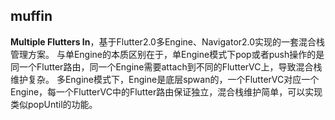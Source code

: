 ## muffin
   **Multiple Flutters In**，基于Flutter2.0多Engine、Navigator2.0实现的一套混合栈管理方案。
   与单Engine的本质区别在于，单Engine模式下pop或者push操作的是同一个Flutter路由，同一个Engine需要attach到不同的FlutterVC上，导致混合栈维护复杂。
   多Engine模式下，Engine是底层spwan的，一个FlutterVC对应一个Engine，每一个FlutterVC中的Flutter路由保证独立，混合栈维护简单，可以实现类似popUntil的功能。

